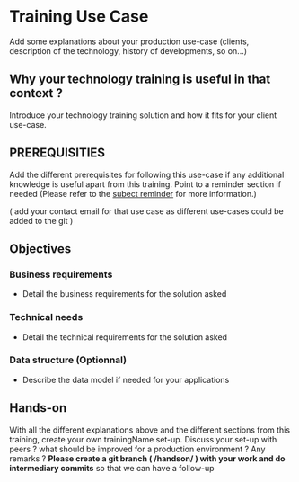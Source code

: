 # Training Use Case  

Add some explanations about your production use-case (clients, description of the technology, history of developments, so on...)

## Why your technology training is useful in that context ?

Introduce your technology training solution and how it fits for your client use-case.

## PREREQUISITIES

Add the different prerequisites for following this use-case if any additional knowledge is useful apart from this training.
Point to a reminder section if needed (Please refer to the [subect reminder](reminder-folder/reminder.md) for more information.)

( add your contact email for that use case as different use-cases could be added to the git )

## Objectives

### Business requirements

  - Detail the business requirements for the solution asked

### Technical needs

  - Detail the technical requirements for the solution asked

### Data structure (Optionnal)

  - Describe the data model if needed for your applications


## Hands-on

With all the different explanations above and the different sections from this training, create your own trainingName set-up.
Discuss your set-up with peers ? what should be improved for a production environment ? Any remarks ?
**Please create a git branch ( /handson/<yourUsername> ) with your work and do intermediary commits** so that we can have a follow-up
